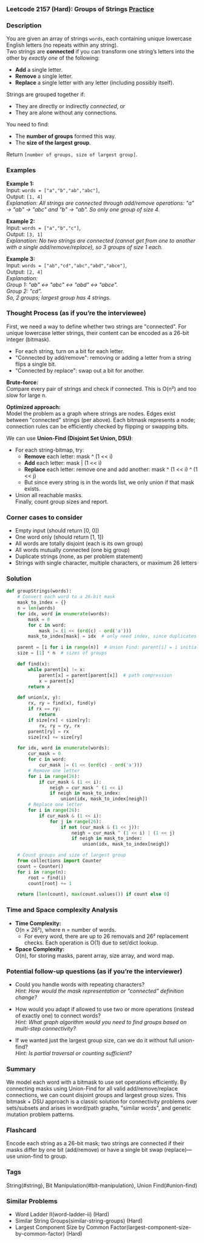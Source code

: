 ### Leetcode 2157 (Hard): Groups of Strings [Practice](https://leetcode.com/problems/groups-of-strings)

### Description  
You are given an array of strings `words`, each containing unique lowercase English letters (no repeats within any string).  
Two strings are **connected** if you can transform one string’s letters into the other by _exactly one_ of the following:
- **Add** a single letter.
- **Remove** a single letter.
- **Replace** a single letter with any letter (including possibly itself).

Strings are grouped together if:
- They are directly or indirectly _connected_, or
- They are alone without any connections.

You need to find:
- The **number of groups** formed this way.
- The **size of the largest group**.

Return `[number of groups, size of largest group]`.

### Examples  

**Example 1:**  
Input: `words = ["a","b","ab","abc"]`,  
Output: `[1, 4]`  
*Explanation: All strings are connected through add/remove operations: "a" → "ab" → "abc" and "b" → "ab". So only one group of size 4.*

**Example 2:**  
Input: `words = ["a","b","c"]`,  
Output: `[3, 1]`  
*Explanation: No two strings are connected (cannot get from one to another with a single add/remove/replace), so 3 groups of size 1 each.*

**Example 3:**  
Input: `words = ["ab","cd","abc","abd","abce"]`,  
Output: `[2, 4]`  
*Explanation:  
Group 1: "ab" ↔ "abc" ↔ "abd" ↔ "abce".  
Group 2: "cd".  
So, 2 groups; largest group has 4 strings.*

### Thought Process (as if you’re the interviewee)  

First, we need a way to define whether two strings are "connected". For unique lowercase letter strings, their content can be encoded as a 26-bit integer (bitmask).  
- For each string, turn on a bit for each letter.
- "Connected by add/remove": removing or adding a letter from a string flips a single bit.
- "Connected by replace": swap out a bit for another.

**Brute-force:**  
Compare every pair of strings and check if connected. This is O(n²) and too slow for large n.

**Optimized approach:**  
Model the problem as a graph where strings are nodes. Edges exist between "connected" strings (per above). Each bitmask represents a node; connection rules can be efficiently checked by flipping or swapping bits.

We can use **Union-Find (Disjoint Set Union, DSU)**:
- For each string-bitmap, try:
  - **Remove** each letter: mask ^ (1 << i)
  - **Add** each letter: mask | (1 << i)
  - **Replace** each letter: remove one and add another: mask ^ (1 << i) ^ (1 << j)
  - But since every string is in the words list, we only union if that mask exists.
- Union all reachable masks.  
Finally, count group sizes and report.

### Corner cases to consider  
- Empty input (should return [0, 0])
- One word only (should return [1, 1])
- All words are totally disjoint (each is its own group)
- All words mutually connected (one big group)
- Duplicate strings (none, as per problem statement)
- Strings with single character, multiple characters, or maximum 26 letters

### Solution

```python
def groupStrings(words):
    # Convert each word to a 26-bit mask
    mask_to_index = {}
    n = len(words)
    for idx, word in enumerate(words):
        mask = 0
        for c in word:
            mask |= (1 << (ord(c) - ord('a')))
        mask_to_index[mask] = idx  # only need index, since duplicates are not allowed

    parent = [i for i in range(n)]  # Union Find: parent[i] = i initially
    size = [1] * n  # sizes of groups

    def find(x):
        while parent[x] != x:
            parent[x] = parent[parent[x]]  # path compression
            x = parent[x]
        return x

    def union(x, y):
        rx, ry = find(x), find(y)
        if rx == ry:
            return
        if size[rx] < size[ry]:
            rx, ry = ry, rx
        parent[ry] = rx
        size[rx] += size[ry]

    for idx, word in enumerate(words):
        cur_mask = 0
        for c in word:
            cur_mask |= (1 << (ord(c) - ord('a')))
        # Remove one letter
        for i in range(26):
            if cur_mask & (1 << i):
                neigh = cur_mask ^ (1 << i)
                if neigh in mask_to_index:
                    union(idx, mask_to_index[neigh])
        # Replace one letter
        for i in range(26):
            if cur_mask & (1 << i):
                for j in range(26):
                    if not (cur_mask & (1 << j)):
                        neigh = cur_mask ^ (1 << i) | (1 << j)
                        if neigh in mask_to_index:
                            union(idx, mask_to_index[neigh])

    # Count groups and size of largest group
    from collections import Counter
    count = Counter()
    for i in range(n):
        root = find(i)
        count[root] += 1

    return [len(count), max(count.values()) if count else 0]
```

### Time and Space complexity Analysis  

- **Time Complexity:**  
  O(n × 26²), where n = number of words.
  - For every word, there are up to 26 removals and 26² replacement checks. Each operation is O(1) due to set/dict lookup.
- **Space Complexity:**  
  O(n), for storing masks, parent array, size array, and word map.

### Potential follow-up questions (as if you’re the interviewer)  

- Could you handle words with repeating characters?  
  *Hint: How would the mask representation or "connected" definition change?*

- How would you adapt if allowed to use two or more operations (instead of exactly one) to connect words?  
  *Hint: What graph algorithm would you need to find groups based on multi-step connectivity?*

- If we wanted just the largest group size, can we do it without full union-find?  
  *Hint: Is partial traversal or counting sufficient?*

### Summary
We model each word with a bitmask to use set operations efficiently. By connecting masks using Union-Find for all valid add/remove/replace connections, we can count disjoint groups and largest group sizes. This bitmask + DSU approach is a classic solution for connectivity problems over sets/subsets and arises in word/path graphs, "similar words", and genetic mutation problem patterns.


### Flashcard
Encode each string as a 26-bit mask; two strings are connected if their masks differ by one bit (add/remove) or have a single bit swap (replace)—use union-find to group.

### Tags
String(#string), Bit Manipulation(#bit-manipulation), Union Find(#union-find)

### Similar Problems
- Word Ladder II(word-ladder-ii) (Hard)
- Similar String Groups(similar-string-groups) (Hard)
- Largest Component Size by Common Factor(largest-component-size-by-common-factor) (Hard)